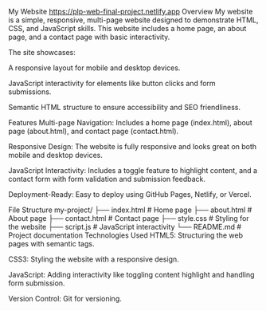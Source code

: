 My Website
        https://plp-web-final-project.netlify.app
Overview
My website is a simple, responsive, multi-page website designed to demonstrate HTML, CSS, and JavaScript skills. This website includes a home page, an about page, and a contact page with basic interactivity.

The site showcases:

A responsive layout for mobile and desktop devices.

JavaScript interactivity for elements like button clicks and form submissions.

Semantic HTML structure to ensure accessibility and SEO friendliness.

Features
Multi-page Navigation: Includes a home page (index.html), about page (about.html), and contact page (contact.html).

Responsive Design: The website is fully responsive and looks great on both mobile and desktop devices.

JavaScript Interactivity: Includes a toggle feature to highlight content, and a contact form with form validation and submission feedback.

Deployment-Ready: Easy to deploy using GitHub Pages, Netlify, or Vercel.

File Structure
my-project/
├── index.html         # Home page
├── about.html         # About page
├── contact.html       # Contact page
├── style.css          # Styling for the website
├── script.js          # JavaScript interactivity
└── README.md          # Project documentation
Technologies Used
HTML5: Structuring the web pages with semantic tags.

CSS3: Styling the website with a responsive design.

JavaScript: Adding interactivity like toggling content highlight and handling form submission.

Version Control: Git for versioning.
